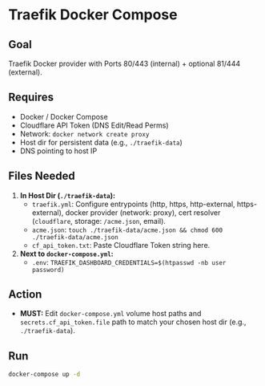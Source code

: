 # Traefik Docker Compose

## Goal
Traefik Docker provider with Ports 80/443 (internal) + optional 81/444 (external).

## Requires
* Docker / Docker Compose
* Cloudflare API Token (DNS Edit/Read Perms)
* Network: `docker network create proxy`
* Host dir for persistent data (e.g., `./traefik-data`)
* DNS pointing to host IP

## Files Needed

1.  **In Host Dir (`./traefik-data`):**
    * `traefik.yml`: Configure entrypoints (http, https, http-external, https-external), docker provider (network: proxy), cert resolver (`cloudflare`, storage: `/acme.json`, email).
    * `acme.json`: `touch ./traefik-data/acme.json && chmod 600 ./traefik-data/acme.json`
    * `cf_api_token.txt`: Paste Cloudflare Token string here.
2.  **Next to `docker-compose.yml`:**
    * `.env`: `TRAEFIK_DASHBOARD_CREDENTIALS=$(htpasswd -nb user password)`

## Action
* **MUST:** Edit `docker-compose.yml` volume host paths and `secrets.cf_api_token.file` path to match your chosen host dir (e.g., `./traefik-data`).

## Run
```bash
docker-compose up -d 
```
